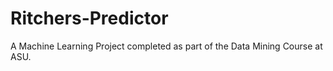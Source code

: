 # Ritchers-Predictor
A Machine Learning Project completed as part of the Data Mining Course at ASU.
